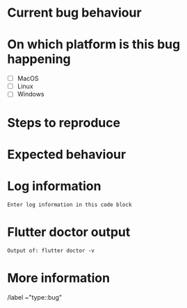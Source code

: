 <!-- When reporting a bug, please read this complete template and fill all the questions in order to get a better response -->

# Current bug behaviour
<!-- What is the current behaviour that you see? -->

# On which platform is this bug happening
- [ ] MacOS
- [ ] Linux
- [ ] Windows
 
# Steps to reproduce
<!-- This one is very important, please be very precise in how we can reproduce this bug -->
<!-- If possible please report steps based on the example from this plugin! -->

# Expected behaviour
<!-- What behaviour did you expect? -->

# Log information
<!-- If you have any debug / error logging, please fill it here within the code block below -->
```
Enter log information in this code block
```

# Flutter doctor output
<!-- Execute in a terminal and put output into code block below -->
```
Output of: flutter doctor -v
```

# More information
<!-- Do you have any other usefull information about this bug report? Please write it down here -->
<!-- Possible helpful information: Screenshots, video's, references to other sites/repositories -->

<!-- DO NOT CHANGE ANYTHING BELOW THIS LINE -->
/label ~"type::bug"
